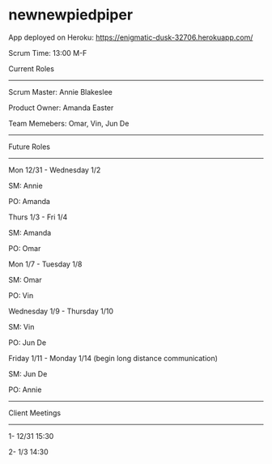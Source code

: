 # newnewpiedpiper

App deployed on Heroku: https://enigmatic-dusk-32706.herokuapp.com/

Scrum Time: 13:00 M-F

Current Roles
_______________________________________________

Scrum Master: Annie Blakeslee

Product Owner: Amanda Easter

Team Memebers: Omar, Vin, Jun De
_______________________________________________

Future Roles
_______________________________________________
Mon 12/31 - Wednesday 1/2

SM: Annie

PO: Amanda

Thurs 1/3 - Fri 1/4

SM: Amanda

PO: Omar

Mon 1/7 - Tuesday 1/8

SM: Omar

PO: Vin

Wednesday 1/9 - Thursday 1/10

SM: Vin

PO: Jun De

Friday 1/11 - Monday 1/14 (begin long distance communication)

SM: Jun De

PO: Annie
_______________________________________________

Client Meetings
_______________________________________________
1- 12/31 15:30

2- 1/3 14:30
